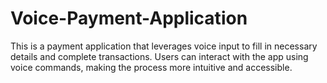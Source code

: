 # Voice-Payment-Application
This is a payment application that leverages voice input to fill in necessary details and complete transactions. Users can interact with the app using voice commands, making the process more intuitive and accessible.
